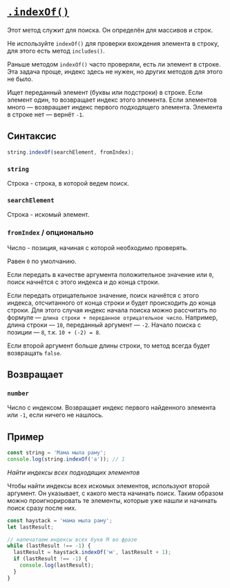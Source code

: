 # [`.indexOf()`](../index.md)

Этот метод служит для поиска. Он определён для массивов и строк.

Не используйте `indexOf()` для проверки вхождения элемента в строку, для этого есть метод `includes()`.

Раньше методом `indexOf()` часто проверяли, есть ли элемент в строке. Эта задача проще, индекс здесь не нужен, но других методов для этого не было.

Ищет переданный элемент (буквы или подстроки) в строке. Если элемент один, то возвращает индекс этого элемента. Если элементов много — возвращает индекс первого подходящего элемента. Элемента в строке нет — вернёт `-1`.

## Синтаксис

```js
string.indexOf(searchElement, fromIndex);
```

### `string`

Строка - строка, в которой ведем поиск.

### `searchElement`

Строка - искомый элемент.

### `fromIndex` / опционально

Число - позиция, начиная с которой необходимо проверять.

Равен `0` по умолчанию.

Если передать в качестве аргумента положительное значение или `0`, поиск начнётся с этого индекса и до конца строки.

Если передать отрицательное значение, поиск начнётся с этого индекса, отсчитанного от конца строки и будет происходить до конца строки. Для этого случая индекс начала поиска можно рассчитать по формуле — `длина строки + переданное отрицательное число`. Например, длина строки — `10`, переданный аргумент — `-2`. Начало поиска с позиции — `8`, т.к. `10 + (-2) = 8`.

Если второй аргумент больше длины строки, то метод всегда будет возвращать `false`.

## Возвращает

### `number`

Число с индексом. Возвращает индекс первого найденного элемента или `-1`, если ничего не нашлось.

## Пример

```js
const string = 'Мама мыла раму';
console.log(string.indexOf('а')); // 1
```

_Найти индексы всех подходящих элементов_

Чтобы найти индексы всех искомых элементов, используют второй аргумент. Он указывает, с какого места начинать поиск. Таким образом можно проигнорировать те элементы, которые уже нашли и начинать поиск сразу после них.

```js
const haystack = 'мама мыла раму';
let lastResult;

// напечатаем индексы всех букв М во фразе
while (lastResult !== -1) {
  lastResult = haystack.indexOf('м', lastResult + 1);
  if (lastResult !== -1) {
    console.log(lastResult);
  }
}
```
